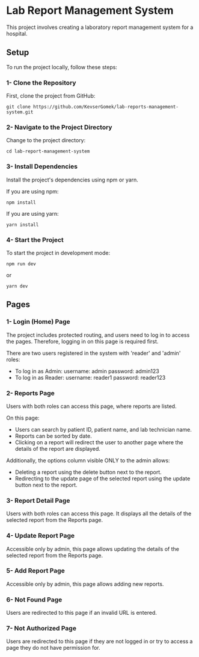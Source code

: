 # Lab Report Management System

This project involves creating a laboratory report management system for a hospital.

## Setup

To run the project locally, follow these steps:

### 1- Clone the Repository

First, clone the project from GitHub:

```
git clone https://github.com/KevserGomek/lab-reports-management-system.git
```
  
### 2- Navigate to the Project Directory

Change to the project directory:

```
cd lab-report-management-system
```

### 3- Install Dependencies

Install the project's dependencies using npm or yarn.

If you are using npm:
```
npm install
```

If you are using yarn:
```
yarn install
```

### 4- Start the Project

To start the project in development mode:

```
npm run dev
```

or

```
yarn dev
```

## Pages

### 1- Login (Home) Page
The project includes protected routing, and users need to log in to access the pages. Therefore, logging in on this page is required first.

There are two users registered in the system with 'reader' and 'admin' roles:

- To log in as Admin:  username: admin password: admin123
- To log in as Reader: username: reader1 password: reader123

### 2- Reports Page
Users with both roles can access this page, where reports are listed.

On this page:
- Users can search by patient ID, patient name, and lab technician name.
- Reports can be sorted by date.
- Clicking on a report will redirect the user to another page where the details of the report are displayed.

Additionally, the options column visible ONLY to the admin allows:
- Deleting a report using the delete button next to the report.
- Redirecting to the update page of the selected report using the update button next to the report.

### 3- Report Detail Page
Users with both roles can access this page. It displays all the details of the selected report from the Reports page.

### 4- Update Report Page 
Accessible only by admin, this page allows updating the details of the selected report from the Reports page.

### 5- Add Report Page
Accessible only by admin, this page allows adding new reports.

### 6- Not Found Page
Users are redirected to this page if an invalid URL is entered.

### 7- Not Authorized Page
Users are redirected to this page if they are not logged in or try to access a page they do not have permission for.
